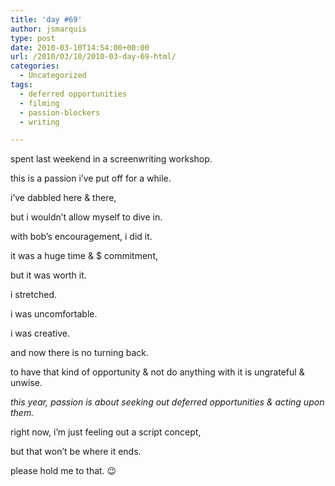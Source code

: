 ```yaml
---
title: 'day #69'
author: jsmarquis
type: post
date: 2010-03-10T14:54:00+00:00
url: /2010/03/10/2010-03-day-69-html/
categories:
  - Uncategorized
tags:
  - deferred opportunities
  - filming
  - passion-blockers
  - writing

---
```

spent last weekend in a screenwriting workshop.

  this is a passion i&#8217;ve put off for a while.

  i&#8217;ve dabbled here & there,

  but i wouldn&#8217;t allow myself to dive in.


  with bob&#8217;s encouragement, i did it.

  it was a huge time & $ commitment,

  but it was worth it.


  i stretched.

  i was uncomfortable.

  i was creative.

  and now there is no turning back.

  to have that kind of opportunity & not do anything with it is ungrateful & unwise.


  <i>this year, passion is about seeking out deferred opportunities & acting upon them.</i>

  right now, i&#8217;m just feeling out a script concept,

  but that won&#8217;t be where it ends.


  please hold me to that. 😉